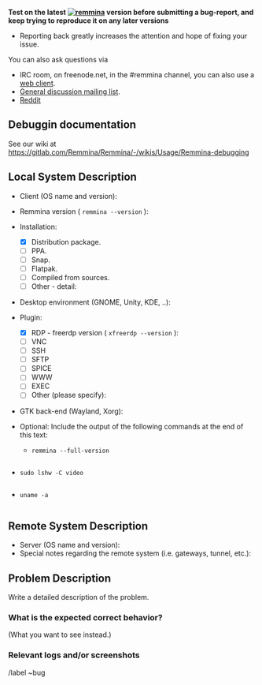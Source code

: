 **Test on the latest [![remmina](https://snapcraft.io//remmina/badge.svg)](https://snapcraft.io/remmina) version before submitting a bug-report, and keep trying to reproduce it on any later versions**
* Reporting back greatly increases the attention and hope of fixing your issue.

You can also ask questions via
* IRC room, on freenode.net, in the #remmina channel, you can also use a [web client](https://kiwiirc.com/client/irc.freenode.net/?nick=remminer|?#remmina/).
* [General discussion mailing list](https://lists.remmina.org/listinfo/users).
* [Reddit](https://reddit.com/r/Remmina)

## Debuggin documentation

See our wiki at https://gitlab.com/Remmina/Remmina/-/wikis/Usage/Remmina-debugging

## Local System Description

* Client (OS name and version):
* Remmina version ( ```remmina --version``` ):
* Installation:
  - [X] Distribution package.
  - [ ] PPA.
  - [ ] Snap.
  - [ ] Flatpak.
  - [ ] Compiled from sources.
  - [ ] Other - detail:
* Desktop environment (GNOME, Unity, KDE, ..):
* Plugin:
  - [X] RDP - freerdp version ( ```xfreerdp --version``` ):
  - [ ] VNC
  - [ ] SSH
  - [ ] SFTP
  - [ ] SPICE
  - [ ] WWW
  - [ ] EXEC
  - [ ] Other (please specify):
* GTK back-end (Wayland, Xorg):
* Optional: Include the output of the following commands at the end of this text:

  - `remmina --full-version`

<!-- ( Paste after the `shell` line ) -->
```shell

```

  - `sudo lshw -C video`

<!-- ( Paste after the `shell` line ) -->
```shell

```

  - `uname -a`

<!-- ( Paste after the `shell` line ) -->
```shell

```

## Remote System Description

* Server (OS name and version):
* Special notes regarding the remote system (i.e. gateways, tunnel, etc.):

## Problem Description

Write a detailed description of the problem.

### What is the expected correct behavior?

(What you want to see instead.)


### Relevant logs and/or screenshots

<!-- (Paste any relevant logs - please use code blocks (```) to format ```console output, logs, and code``` as it's very hard to read otherwise.) -->

/label ~bug
